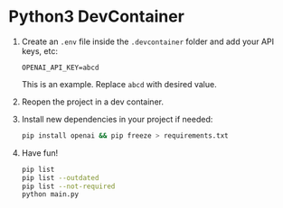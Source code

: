 # Python3 DevContainer

1. Create an `.env` file inside the `.devcontainer` folder and add your API keys, etc:

    ```text
    OPENAI_API_KEY=abcd
    ```

    This is an example. Replace `abcd` with desired value.

2. Reopen the project in a dev container.

3. Install new dependencies in your project if needed:

    ```bash
    pip install openai && pip freeze > requirements.txt
    ```

4. Have fun!

    ```bash
    pip list
    pip list --outdated
    pip list --not-required
    python main.py
    ```
